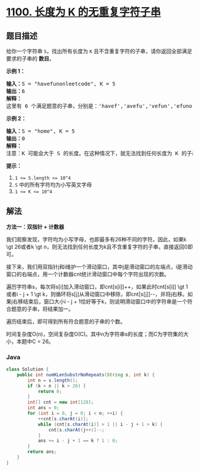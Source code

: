 # [1100. 长度为 K 的无重复字符子串](https://leetcode.cn/problems/find-k-length-substrings-with-no-repeated-characters)

## 题目描述

<p>给你一个字符串&nbsp;<code>S</code>，找出所有长度为&nbsp;<code>K</code>&nbsp;且不含重复字符的子串，请你返回全部满足要求的子串的&nbsp;<strong>数目</strong>。</p>

<p><strong>示例 1：</strong></p>

<pre><strong>输入：</strong>S = &quot;havefunonleetcode&quot;, K = 5
<strong>输出：</strong>6
<strong>解释：</strong>
这里有 6 个满足题意的子串，分别是：&#39;havef&#39;,&#39;avefu&#39;,&#39;vefun&#39;,&#39;efuno&#39;,&#39;etcod&#39;,&#39;tcode&#39;。
</pre>

<p><strong>示例 2：</strong></p>

<pre><strong>输入：</strong>S = &quot;home&quot;, K = 5
<strong>输出：</strong>0
<strong>解释：</strong>
注意：K 可能会大于 S 的长度。在这种情况下，就无法找到任何长度为 K 的子串。</pre>

<p><strong>提示：</strong></p>

<ol>
	<li><code>1 &lt;= S.length &lt;= 10^4</code></li>
	<li><code>S</code> 中的所有字符均为小写英文字母</li>
	<li><code>1 &lt;= K &lt;= 10^4</code></li>
</ol>

## 解法

**方法一：双指针 + 计数器**

我们观察发现，字符均为小写字母，也即最多有26种不同的字符。因此，如果k \gt 26或者k \gt n，则无法找到任何长度为k且不含重复字符的子串，直接返回0即可。

接下来，我们用双指针j和i维护一个滑动窗口，其中j是滑动窗口的左端点，i是滑动窗口的右端点，用一个计数器cnt统计滑动窗口中每个字符出现的次数。

遍历字符串s，每次将s[i]加入滑动窗口，即cnt[s[i]]++，如果此时cnt[s[i]] \gt 1或者i - j + 1 \gt k，则循环将s[j]从滑动窗口中移除，即cnt[s[j]]--，并将j右移。如果j右移结束后，窗口大小i - j + 1恰好等于k，则说明滑动窗口中的字符串是一个符合题意的子串，将结果加一。

遍历结束后，即可得到所有符合题意的子串的个数。

时间复杂度O(n)，空间复杂度O(C)。其中n为字符串s的长度；而C为字符集的大小，本题中C = 26。

### **Java**

```java
class Solution {
    public int numKLenSubstrNoRepeats(String s, int k) {
        int n = s.length();
        if (k > n || k > 26) {
            return 0;
        }
        int[] cnt = new int[128];
        int ans = 0;
        for (int i = 0, j = 0; i < n; ++i) {
            ++cnt[s.charAt(i)];
            while (cnt[s.charAt(i)] > 1 || i - j + 1 > k) {
                cnt[s.charAt(j++)]--;
            }
            ans += i - j + 1 == k ? 1 : 0;
        }
        return ans;
    }
}
```
